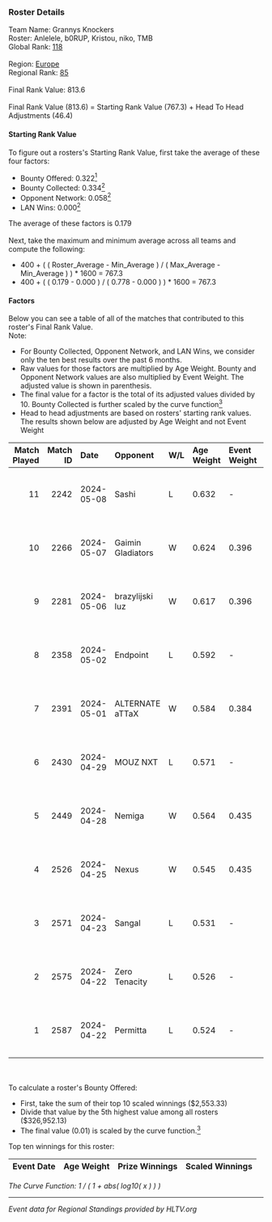 ### Roster Details<br />
Team Name: Grannys Knockers<br />
Roster: Anlelele, b0RUP, Kristou, niko, TMB<br />
Global Rank: [118](../standings_global.md)<br />
<br />
Region: [Europe]( ../standings_europe.md)<br />
Regional Rank: [85]( ../standings_europe.md)<br />
<br />
Final Rank Value:  813.6<br />
<br />
Final Rank Value (813.6) = Starting Rank Value (767.3) + Head To Head Adjustments (46.4)<br />

#### Starting Rank Value<br />
To figure out a rosters's Starting Rank Value, first take the average of these four factors:<br />
- Bounty Offered: 0.322[<sup>1</sup>](#table2)
- Bounty Collected: 0.334[<sup>2</sup>](#table1)
- Opponent Network: 0.058[<sup>2</sup>](#table1)
- LAN Wins: 0.000[<sup>2</sup>](#table1)

The average of these factors is 0.179<br />
<br />
Next, take the maximum and minimum average across all teams and compute the following:<br />
- 400 + ( ( Roster_Average - Min_Average ) / ( Max_Average - Min_Average ) ) * 1600 = 767.3
- 400 + ( ( 0.179 - 0.000 ) / ( 0.778 - 0.000 ) ) * 1600 = 767.3


#### Factors<br />
Below you can see a table of all of the matches that contributed to this roster's Final Rank Value.<br />
Note:<br />

- For Bounty Collected, Opponent Network, and LAN Wins, we consider only the ten best results over the past 6 months.
- Raw values for those factors are multiplied by Age Weight. Bounty and Opponent Network values are also multiplied by Event Weight. The adjusted value is shown in parenthesis.
- The final value for a factor is the total of its adjusted values divided by 10. Bounty Collected is further scaled by the curve function[<sup>3</sup>](#curveFunction)
- Head to head adjustments are based on rosters' starting rank values. The results shown below are adjusted by Age Weight and not Event Weight
<span id="table1"></span><br />


| Match Played | Match ID | Date       | Opponent          | W/L | Age Weight | Event Weight | Bounty Collected | Opponent Network | LAN Wins  | H2H Adj. | Roster                              |
| -: | -: | :- | :- | :- | :- | :- | :- | :- | :- | -: | :- |
|           11 |     2242 | 2024-05-08 | Sashi             | L   | 0.632      | -            | -                | -                | -         |    -1.94 | Anlelele, b0RUP, Kristou, niko, TMB |
|           10 |     2266 | 2024-05-07 | Gaimin Gladiators | W   | 0.624      | 0.396        | 0.040 (0.010)    | 0.360 (0.089)    | 0 (0.000) |    15.10 | Anlelele, b0RUP, Kristou, niko, TMB |
|            9 |     2281 | 2024-05-06 | brazylijski luz   | W   | 0.617      | 0.396        | 0.008 (0.002)    | 0.308 (0.075)    | 0 (0.000) |    11.40 | Anlelele, b0RUP, Kristou, niko, TMB |
|            8 |     2358 | 2024-05-02 | Endpoint          | L   | 0.592      | -            | -                | -                | -         |    -5.77 | Anlelele, b0RUP, Kristou, niko, TMB |
|            7 |     2391 | 2024-05-01 | ALTERNATE aTTaX   | W   | 0.584      | 0.384        | 0.032 (0.007)    | 0.563 (0.126)    | 0 (0.000) |    13.34 | Anlelele, b0RUP, Kristou, niko, TMB |
|            6 |     2430 | 2024-04-29 | MOUZ NXT          | L   | 0.571      | -            | -                | -                | -         |    -3.26 | b0RUP, Kristou, niko, refrezh, TMB  |
|            5 |     2449 | 2024-04-28 | Nemiga            | W   | 0.564      | 0.435        | 0.324 (0.079)    | 0.697 (0.171)    | 0 (0.000) |    15.89 | b0RUP, Kristou, niko, refrezh, TMB  |
|            4 |     2526 | 2024-04-25 | Nexus             | W   | 0.545      | 0.435        | 0.014 (0.003)    | 0.504 (0.119)    | 0 (0.000) |    10.43 | b0RUP, Kristou, niko, refrezh, TMB  |
|            3 |     2571 | 2024-04-23 | Sangal            | L   | 0.531      | -            | -                | -                | -         |    -2.07 | Anlelele, b0RUP, Kristou, niko, TMB |
|            2 |     2575 | 2024-04-22 | Zero Tenacity     | L   | 0.526      | -            | -                | -                | -         |    -2.49 | b0RUP, Kristou, niko, refrezh, TMB  |
|            1 |     2587 | 2024-04-22 | Permitta          | L   | 0.524      | -            | -                | -                | -         |    -4.25 | b0RUP, Kristou, niko, refrezh, TMB  |

<br />
<span id="table2"></span><br />
To calculate a roster's Bounty Offered:<br />

- First, take the sum of their top 10 scaled winnings ($2,553.33)
- Divide that value by the 5th highest value among all rosters ($326,952.13)
- The final value (0.01) is scaled by the curve function.[<sup>3</sup>](#curveFunction)

Top ten winnings for this roster:<br />

| Event Date | Age Weight | Prize Winnings | Scaled Winnings |
| :- | -: | :- | :- |


<span id="curveFunction"></span>_The Curve Function: 1 / ( 1 + abs( log10( x ) ) )_<br />

---
_Event data for Regional Standings provided by HLTV.org_<br />
